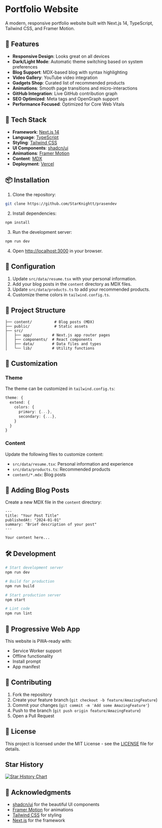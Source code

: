 # Portfolio Website

A modern, responsive portfolio website built with Next.js 14, TypeScript, Tailwind CSS, and Framer Motion.

## 🌟 Features

- **Responsive Design**: Looks great on all devices
- **Dark/Light Mode**: Automatic theme switching based on system preferences
- **Blog Support**: MDX-based blog with syntax highlighting
- **Video Gallery**: YouTube video integration
- **Gadgets Shop**: Curated list of recommended products
- **Animations**: Smooth page transitions and micro-interactions
- **GitHub Integration**: Live GitHub contribution graph
- **SEO Optimized**: Meta tags and OpenGraph support
- **Performance Focused**: Optimized for Core Web Vitals

## 🚀 Tech Stack

- **Framework**: [Next.js 14](https://nextjs.org/)
- **Language**: [TypeScript](https://www.typescriptlang.org/)
- **Styling**: [Tailwind CSS](https://tailwindcss.com/)
- **UI Components**: [shadcn/ui](https://ui.shadcn.com/)
- **Animations**: [Framer Motion](https://www.framer.com/motion/)
- **Content**: [MDX](https://mdxjs.com/)
- **Deployment**: [Vercel](https://vercel.com)

## 📦 Installation

1. Clone the repository:
```bash
git clone https://github.com/StarKnightt/prasendev
```

2. Install dependencies:
```bash
npm install
```

3. Run the development server:
```bash
npm run dev
```

4. Open [http://localhost:3000](http://localhost:3000) in your browser.

## 🔧 Configuration

1. Update `src/data/resume.tsx` with your personal information.
2. Add your blog posts in the `content` directory as MDX files.
3. Update `src/data/products.ts` to add your recommended products.
4. Customize theme colors in `tailwind.config.ts`.

## 📁 Project Structure

```
├── content/          # Blog posts (MDX)
├── public/           # Static assets
├── src/
│   ├── app/         # Next.js app router pages
│   ├── components/  # React components
│   ├── data/        # Data files and types
│   └── lib/         # Utility functions
```

## 🎨 Customization

### Theme

The theme can be customized in `tailwind.config.ts`:

```ts
theme: {
  extend: {
    colors: {
      primary: {...},
      secondary: {...},
    }
  }
}
```

### Content

Update the following files to customize content:

- `src/data/resume.tsx`: Personal information and experience
- `src/data/products.ts`: Recommended products
- `content/*.mdx`: Blog posts

## 📝 Adding Blog Posts

Create a new MDX file in the `content` directory:

```mdx
---
title: "Your Post Title"
publishedAt: "2024-01-01"
summary: "Brief description of your post"
---

Your content here...
```

## 🛠️ Development

```bash
# Start development server
npm run dev

# Build for production
npm run build

# Start production server
npm start

# Lint code
npm run lint
```

## 📱 Progressive Web App

This website is PWA-ready with:
- Service Worker support
- Offline functionality
- Install prompt
- App manifest

## 🤝 Contributing

1. Fork the repository
2. Create your feature branch (`git checkout -b feature/AmazingFeature`)
3. Commit your changes (`git commit -m 'Add some AmazingFeature'`)
4. Push to the branch (`git push origin feature/AmazingFeature`)
5. Open a Pull Request

## 📄 License

This project is licensed under the MIT License - see the [LICENSE](LICENSE) file for details.

## Star History

[![Star History Chart](https://api.star-history.com/svg?repos=xenoncommits/portfolio2025&type=Date)](https://www.star-history.com/#xenoncommits/portfolio2025&Date)


## 🙏 Acknowledgments

- [shadcn/ui](https://ui.shadcn.com/) for the beautiful UI components
- [Framer Motion](https://www.framer.com/motion/) for animations
- [Tailwind CSS](https://tailwindcss.com/) for styling
- [Next.js](https://nextjs.org/) for the framework
